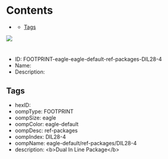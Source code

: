 



Contents
========

* [](#)
	* [Tags](#tags)
  
![][im]
# 

- ID: FOOTPRINT-eagle-eagle-default-ref-packages-DIL28-4
- Name: 
- Description: 

## Tags

- hexID: 
- oompType: FOOTPRINT
- oompSize: eagle
- oompColor: eagle-default
- oompDesc: ref-packages
- oompIndex: DIL28-4
- oompName: eagle-default/ref-packages/DIL28-4
- description: &lt;b&gt;Dual In Line Package&lt;/b&gt;



[im]: image.png
